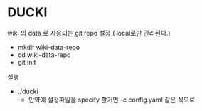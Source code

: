 DUCKI
=====
wiki 의 data 로 사용되는 git repo 설정 ( local로만 관리된다.) 
* mkdir wiki-data-repo
* cd wiki-data-repo
* git init

실행
* ./ducki
  * 만약에 설정파일을 specify 할거면 -c config.yaml 같은 식으로 
